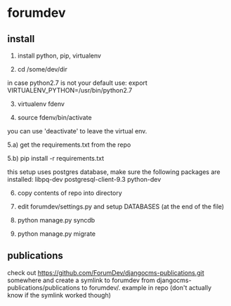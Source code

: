 forumdev
========



install
------
1) install python, pip, virtualenv
 
2) cd /some/dev/dir

in case python2.7 is not your default use:
export VIRTUALENV_PYTHON=/usr/bin/python2.7

3) virtualenv fdenv
 
4) source fdenv/bin/activate

you can use 'deactivate' to leave the virtual env.


5.a) get the requirements.txt from the repo

5.b) pip install -r requirements.txt

this setup uses postgres database, make sure the following packages are installed: libpq-dev postgresql-client-9.3 python-dev

6) copy contents of repo into directory

7) edit forumdev/settings.py and setup  DATABASES (at the end of the file)

8) python manage.py syncdb

9) python manage.py migrate

publications
------
check out https://github.com/ForumDev/djangocms-publications.git somewhere and create a symlink to forumdev from djangocms-publications/publications to forumdev/.
example in repo (don't actually know if the symlink worked though)
